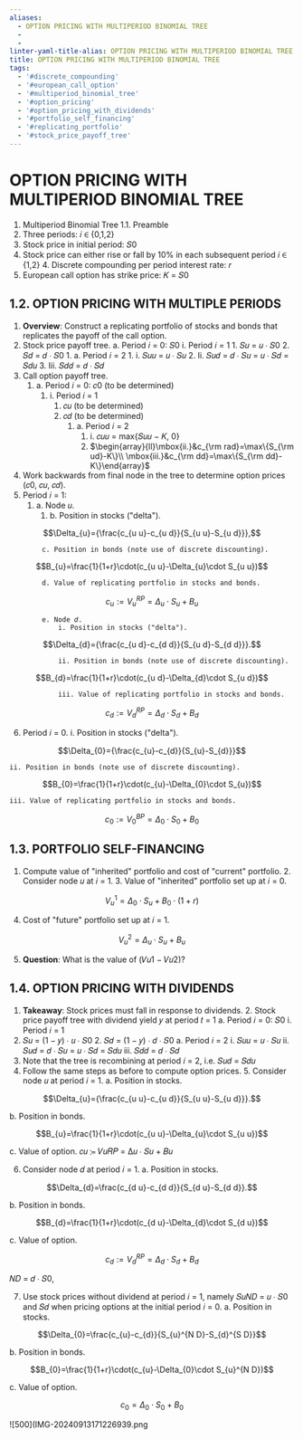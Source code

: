 ```yaml
---
aliases:
  - OPTION PRICING WITH MULTIPERIOD BINOMIAL TREE
  - 
  - 
linter-yaml-title-alias: OPTION PRICING WITH MULTIPERIOD BINOMIAL TREE
title: OPTION PRICING WITH MULTIPERIOD BINOMIAL TREE
tags:
  - '#discrete_compounding'
  - '#european_call_option'
  - '#multiperiod_binomial_tree'
  - '#option_pricing'
  - '#option_pricing_with_dividends'
  - '#portfolio_self_financing'
  - '#replicating_portfolio'
  - '#stock_price_payoff_tree'
---
```

# OPTION PRICING WITH MULTIPERIOD BINOMIAL TREE

1. Multiperiod Binomial Tree 1.1. Preamble
1. Three periods: 𝑖 ∈ {0,1,2}
2. Stock price in initial period: 𝑆0
3. Stock price can either rise or fall by 10% in each subsequent period 𝑖 ∈ {1,2} 4. Discrete compounding per period interest rate: 𝑟
5. European call option has strike price: 𝐾 = 𝑆0

## 1.2. OPTION PRICING WITH MULTIPLE PERIODS

1. **Overview**: Construct a replicating portfolio of stocks and bonds that replicates the
payoff of the call option.
2. Stock price payoff tree.
	a. Period 𝑖 = 0: 𝑆0
		i. Period 𝑖 = 1
			1. 𝑆𝑢 = 𝑢 ∙ 𝑆0
			2. 𝑆𝑑 = 𝑑 ∙ 𝑆0
				1. a. Period 𝑖 = 2
					1. i. 𝑆𝑢𝑢 = 𝑢 ∙ 𝑆𝑢
					2. Ii. 𝑆𝑢𝑑 = 𝑑 ∙ 𝑆𝑢 = 𝑢 ∙ 𝑆𝑑 = 𝑆𝑑𝑢
					3. Iii. 𝑆𝑑𝑑 = 𝑑 ∙ 𝑆𝑑
3. Call option payoff tree.
	1. a. Period 𝑖 = 0: 𝑐0 (to be determined)
		1. i. Period 𝑖 = 1
			1. 𝑐𝑢 (to be determined)
			2. 𝑐𝑑 (to be determined)
				1. a. Period 𝑖 = 2
					1. i. 𝑐𝑢𝑢 = max{𝑆𝑢𝑢 − 𝐾, 0}
					2. $\begin{array}{ll}\mbox{ii.}&c_{\rm rad}=\max\{S_{\rm ud}-K\}\\ \mbox{iii.}&c_{\rm dd}=\max\{S_{\rm dd}-K\}\end{array}$
4. Work backwards from final node in the tree to determine option prices (𝑐0, 𝑐𝑢, 𝑐𝑑).
5. Period 𝑖 = 1:
	1. a. Node 𝑢.
		1. b. Position in stocks ("delta").

$$\Delta_{u}={\frac{c_{u u}-c_{u d}}{S_{u u}-S_{u d}}},$$

			c. Position in bonds (note use of discrete discounting).  

$$B_{u}=\frac{1}{1+r}\cdot(c_{u u}-\Delta_{u}\cdot S_{u u})$$

			d. Value of replicating portfolio in stocks and bonds.  

$$c_{u}:=V_{u}^{R P}=\Delta_{u}\cdot S_{u}+B_{u}$$

			e. Node 𝑑.  
				i. Position in stocks ("delta").  

$$\Delta_{d}={\frac{c_{u d}-c_{d d}}{S_{u d}-S_{d d}}}.$$

				ii. Position in bonds (note use of discrete discounting).  

$$B_{d}=\frac{1}{1+r}\cdot(c_{u d}-\Delta_{d}\cdot S_{u d})$$

				iii. Value of replicating portfolio in stocks and bonds.  

$$c_{d}:=V_{d}^{R P}=\Delta_{d}\cdot S_{d}+B_{d}$$

6. Period 𝑖 = 0.
	i. Position in stocks ("delta").

$$\Delta_{0}={\frac{c_{u}-c_{d}}{S_{u}-S_{d}}}$$

	ii. Position in bonds (note use of discrete discounting).  

$$B_{0}=\frac{1}{1+r}\cdot(c_{u}-\Delta_{0}\cdot S_{u})$$

	iii. Value of replicating portfolio in stocks and bonds.  

$$c_{0}:=V_{0}^{BP}=\Delta_{0}\cdot S_{0}+B_{0}$$

## 1.3. PORTFOLIO SELF-FINANCING

1. Compute value of "inherited" portfolio and cost of "current" portfolio. 2. Consider node 𝑢 at 𝑖 = 1. 3. Value of "inherited" portfolio set up at 𝑖 = 0.

$$V_{u}^{1}=\Delta_{0}\cdot S_{u}+B_{0}\cdot(1+r)$$

4. Cost of "future" portfolio set up at 𝑖 = 1.

$$V_{u}^{2}=\Delta_{u}\cdot S_{u}+B_{u}$$

5. **Question**: What is the value of (𝑉𝑢1 − 𝑉𝑢2)?

## 1.4. OPTION PRICING WITH DIVIDENDS

1. **Takeaway**: Stock prices must fall in response to dividends. 2. Stock price payoff tree with dividend yield 𝑦 at period 𝑡 = 1
a. Period 𝑖 = 0: 𝑆0
i. Period 𝑖 = 1
1. 𝑆𝑢 = (1 − 𝑦) ∙ 𝑢 ∙ 𝑆0 2. 𝑆𝑑 = (1 − 𝑦) ∙ 𝑑 ∙ 𝑆0
a. Period 𝑖 = 2
i. 𝑆𝑢𝑢 = 𝑢 ∙ 𝑆𝑢
ii. 𝑆𝑢𝑑 = 𝑑 ∙ 𝑆𝑢 = 𝑢 ∙ 𝑆𝑑 = 𝑆𝑑𝑢
iii. 𝑆𝑑𝑑 = 𝑑 ∙ 𝑆𝑑
3. Note that the tree is recombining at period 𝑖 = 2, i.e. 𝑆𝑢𝑑 = 𝑆𝑑𝑢
4. Follow the same steps as before to compute option prices. 5. Consider node 𝑢 at period 𝑖 = 1.
a. Position in stocks.

$$\Delta_{u}={\frac{c_{u u}-c_{u d}}{S_{u u}-S_{u d}}}.$$

b. Position in bonds.

$$B_{u}=\frac{1}{1+r}\cdot(c_{u u}-\Delta_{u}\cdot S_{u u})$$

c. Value of option.
𝑐𝑢 ≔ 𝑉𝑢𝑅𝑃 = Δ𝑢 ∙ 𝑆𝑢 + 𝐵𝑢

6. Consider node 𝑑 at period 𝑖 = 1.
a. Position in stocks.

$$\Delta_{d}=\frac{c_{d u}-c_{d d}}{S_{d u}-S_{d d}}.$$

b. Position in bonds.

$$B_{d}=\frac{1}{1+r}\cdot(c_{d u}-\Delta_{d}\cdot S_{d u})$$

c. Value of option.

$$c_{d}:=V_{d}^{R P}=\Delta_{d}\cdot S_{d}+B_{d}$$

𝑁𝐷 = 𝑑 ∙ 𝑆0,

7. Use stock prices without dividend at period 𝑖 = 1, namely 𝑆𝑢𝑁𝐷 = 𝑢 ∙ 𝑆0 and 𝑆𝑑
when pricing options at the initial period 𝑖 = 0.
a. Position in stocks.

$$\Delta_{0}=\frac{c_{u}-c_{d}}{S_{u}^{N D}-S_{d}^{S D}}$$

b. Position in bonds.

$$B_{0}=\frac{1}{1+r}\cdot(c_{u}-\Delta_{0}\cdot S_{u}^{N D})$$

c. Value of option.

$$c_{0}=\Delta_{0}\cdot S_{0}+B_{0}$$

 ![500](IMG-20240913171226939.png